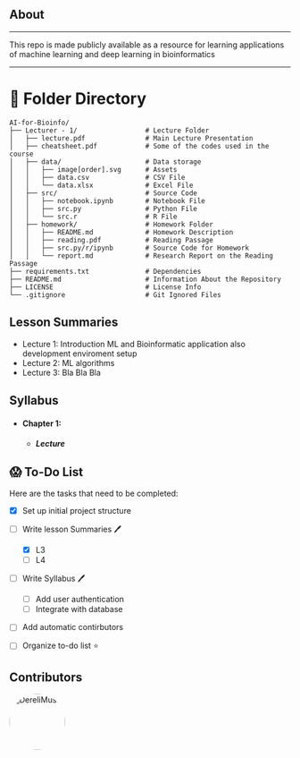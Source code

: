 ## About
---
This repo is made publicly available as a resource for learning applications of machine learning and deep learning in bioinformatics

---
# :file_folder: Folder Directory

```
AI-for-Bioinfo/
├── Lecturer - 1/                 # Lecture Folder
│   ├── lecture.pdf               # Main Lecture Presentation
│   ├── cheatsheet.pdf            # Some of the codes used in the course
│   ├── data/                     # Data storage
│   │   ├── image[order].svg      # Assets
│   │   ├── data.csv              # CSV File
│   │   └── data.xlsx             # Excel File
│   ├── src/                      # Source Code
│   │   ├── notebook.ipynb        # Notebook File
│   │   ├── src.py                # Python File
│   │   └── src.r                 # R File
│   ├── homework/                 # Homework Folder
│   │   ├── README.md             # Homework Description
│   │   ├── reading.pdf           # Reading Passage
│   │   ├── src.py/r/ipynb        # Source Code for Homework
│   │   └── report.md             # Research Report on the Reading Passage
├── requirements.txt              # Dependencies
├── README.md                     # Information About the Repository
├── LICENSE                       # License Info
└── .gitignore                    # Git Ignored Files
```

## Lesson Summaries
- Lecture 1: Introduction ML and Bioinformatic application also development enviroment setup
- Lecture 2: ML algorithms
- Lecture 3: Bla Bla Bla

## Syllabus
- ####  Chapter 1: 
    - ##### Lecture

## :scream: To-Do List

Here are the tasks that need to be completed:

- [x] Set up initial project structure
- [ ] Write lesson Summaries :pen:
  - [x] L3
  - [ ] L4
- [ ] Write Syllabus :pen:
  - [ ] Add user authentication
  - [ ] Integrate with database
- [ ] Add automatic contirbutors
- [ ] Organize to-do list :star:    


## Contributors
<!-- Kullanıcı 1 -->
<a href= "https://github.com/DereliMusa">
    <img src="https://github.com/DereliMusa.png?size=100" alt="DereliMusa" style="border-radius: 50%; width: 100px; height: 100px;" />
</a>